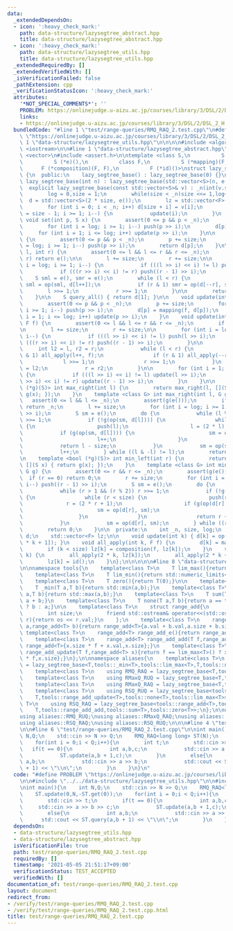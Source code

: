 ```yaml
---
data:
  _extendedDependsOn:
  - icon: ':heavy_check_mark:'
    path: data-structure/lazysegtree_abstract.hpp
    title: data-structure/lazysegtree_abstract.hpp
  - icon: ':heavy_check_mark:'
    path: data-structure/lazysegtree_utils.hpp
    title: data-structure/lazysegtree_utils.hpp
  _extendedRequiredBy: []
  _extendedVerifiedWith: []
  _isVerificationFailed: false
  _pathExtension: cpp
  _verificationStatusIcon: ':heavy_check_mark:'
  attributes:
    '*NOT_SPECIAL_COMMENTS*': ''
    PROBLEM: https://onlinejudge.u-aizu.ac.jp/courses/library/3/DSL/2/DSL_2_H
    links:
    - https://onlinejudge.u-aizu.ac.jp/courses/library/3/DSL/2/DSL_2_H
  bundledCode: "#line 1 \"test/range-queries/RMQ_RAQ_2.test.cpp\"\n#define PROBLEM\
    \ \"https://onlinejudge.u-aizu.ac.jp/courses/library/3/DSL/2/DSL_2_H\"\n\n#line\
    \ 1 \"data-structure/lazysegtree_utils.hpp\"\n\n\n\n#include <algorithm>\n#include\
    \ <iostream>\n\n#line 1 \"data-structure/lazysegtree_abstract.hpp\"\n\n\n\n#include\
    \ <vector>\n#include <assert.h>\n\ntemplate <class S,\n          S (*op)(S, S),\n\
    \          S (*e)(),\n          class F,\n          S (*mapping)(F, S),\n    \
    \      F (*composition)(F, F),\n          F (*id)()>\nstruct lazy_segtree_base\
    \ {\n  public:\n    lazy_segtree_base() : lazy_segtree_base(0) {}\n    explicit\
    \ lazy_segtree_base(int n) : lazy_segtree_base(std::vector<S>(n, e())) {}\n  \
    \  explicit lazy_segtree_base(const std::vector<S>& v) : _n(int(v.size())) {\n\
    \        log = 0,size = 1;\n        while(size < _n)size <<= 1,log++;\n      \
    \  d = std::vector<S>(2 * size, e());\n        lz = std::vector<F>(size, id());\n\
    \        for (int i = 0; i < _n; i++) d[size + i] = v[i];\n        for (int i\
    \ = size - 1; i >= 1; i--) {\n            update(i);\n        }\n    }\n\n   \
    \ void set(int p, S x) {\n        assert(0 <= p && p < _n);\n        p += size;\n\
    \        for (int i = log; i >= 1; i--) push(p >> i);\n        d[p] = x;\n   \
    \     for (int i = 1; i <= log; i++) update(p >> i);\n    }\n\n    S get(int p)\
    \ {\n        assert(0 <= p && p < _n);\n        p += size;\n        for (int i\
    \ = log; i >= 1; i--) push(p >> i);\n        return d[p];\n    }\n\n    S query(int\
    \ l, int r) {\n        assert(0 <= l && l <= r && r <= _n);\n        if (l ==\
    \ r) return e();\n\n        l += size;\n        r += size;\n\n        for (int\
    \ i = log; i >= 1; i--) {\n            if (((l >> i) << i) != l) push(l >> i);\n\
    \            if (((r >> i) << i) != r) push((r - 1) >> i);\n        }\n\n    \
    \    S sml = e(), smr = e();\n        while (l < r) {\n            if (l & 1)\
    \ sml = op(sml, d[l++]);\n            if (r & 1) smr = op(d[--r], smr);\n    \
    \        l >>= 1;\n            r >>= 1;\n        }\n\n        return op(sml, smr);\n\
    \    }\n\n    S query_all() { return d[1]; }\n\n    void update(int p, F f) {\n\
    \        assert(0 <= p && p < _n);\n        p += size;\n        for (int i = log;\
    \ i >= 1; i--) push(p >> i);\n        d[p] = mapping(f, d[p]);\n        for (int\
    \ i = 1; i <= log; i++) update(p >> i);\n    }\n    void update(int l, int r,\
    \ F f) {\n        assert(0 <= l && l <= r && r <= _n);\n        if (l == r) return;\n\
    \n        l += size;\n        r += size;\n\n        for (int i = log; i >= 1;\
    \ i--) {\n            if (((l >> i) << i) != l) push(l >> i);\n            if\
    \ (((r >> i) << i) != r) push((r - 1) >> i);\n        }\n\n        {\n       \
    \     int l2 = l, r2 = r;\n            while (l < r) {\n                if (l\
    \ & 1) all_apply(l++, f);\n                if (r & 1) all_apply(--r, f);\n   \
    \             l >>= 1;\n                r >>= 1;\n            }\n            l\
    \ = l2;\n            r = r2;\n        }\n\n        for (int i = 1; i <= log; i++)\
    \ {\n            if (((l >> i) << i) != l) update(l >> i);\n            if (((r\
    \ >> i) << i) != r) update((r - 1) >> i);\n        }\n    }\n\n    template <bool\
    \ (*g)(S)> int max_right(int l) {\n        return max_right(l, [](S x) { return\
    \ g(x); });\n    }\n    template <class G> int max_right(int l, G g) {\n     \
    \   assert(0 <= l && l <= _n);\n        assert(g(e()));\n        if (l == _n)\
    \ return _n;\n        l += size;\n        for (int i = log; i >= 1; i--) push(l\
    \ >> i);\n        S sm = e();\n        do {\n            while (l % 2 == 0) l\
    \ >>= 1;\n            if (!g(op(sm, d[l]))) {\n                while (l < size)\
    \ {\n                    push(l);\n                    l = (2 * l);\n        \
    \            if (g(op(sm, d[l]))) {\n                        sm = op(sm, d[l]);\n\
    \                        l++;\n                    }\n                }\n    \
    \            return l - size;\n            }\n            sm = op(sm, d[l]);\n\
    \            l++;\n        } while ((l & -l) != l);\n        return _n;\n    }\n\
    \n    template <bool (*g)(S)> int min_left(int r) {\n        return min_left(r,\
    \ [](S x) { return g(x); });\n    }\n    template <class G> int min_left(int r,\
    \ G g) {\n        assert(0 <= r && r <= _n);\n        assert(g(e()));\n      \
    \  if (r == 0) return 0;\n        r += size;\n        for (int i = log; i >= 1;\
    \ i--) push((r - 1) >> i);\n        S sm = e();\n        do {\n            r--;\n\
    \            while (r > 1 && (r % 2)) r >>= 1;\n            if (!g(op(d[r], sm)))\
    \ {\n                while (r < size) {\n                    push(r);\n      \
    \              r = (2 * r + 1);\n                    if (g(op(d[r], sm))) {\n\
    \                        sm = op(d[r], sm);\n                        r--;\n  \
    \                  }\n                }\n                return r + 1 - size;\n\
    \            }\n            sm = op(d[r], sm);\n        } while ((r & -r) != r);\n\
    \        return 0;\n    }\n\n  private:\n    int _n, size, log;\n    std::vector<S>\
    \ d;\n    std::vector<F> lz;\n\n    void update(int k) { d[k] = op(d[2 * k], d[2\
    \ * k + 1]); }\n    void all_apply(int k, F f) {\n        d[k] = mapping(f, d[k]);\n\
    \        if (k < size) lz[k] = composition(f, lz[k]);\n    }\n    void push(int\
    \ k) {\n        all_apply(2 * k, lz[k]);\n        all_apply(2 * k + 1, lz[k]);\n\
    \        lz[k] = id();\n    }\n};\n\n\n\n\n#line 8 \"data-structure/lazysegtree_utils.hpp\"\
    \n\nnamespace tools{\n    template<class T>\n    T lim_max(){return std::numeric_limits<T>::max();}\n\
    \    template<class T>\n    T lim_min(){return std::numeric_limits<T>::min();}\n\
    \    template<class T>\n    T zero(){return T(0);}\n\n    template<class T>\n\
    \    T _min(T a,T b){return std::min(a,b);}\n    template<class T>\n    T _max(T\
    \ a,T b){return std::max(a,b);}\n    template<class T>\n    T sum(T a,T b){return\
    \ a + b;}\n    template<class T>\n    T none(T a,T b){return a == tools::lim_max<T>()\
    \ ? b : a;}\n\n    template<class T>\n    struct range_add{\n        T val;\n\
    \        int size;\n        friend std::ostream& operator<<(std::ostream& os,range_add\
    \ r){return os << r.val;}\n    };\n    template<class T>\n    range_add<T> range_add_sum(range_add<T>\
    \ a,range_add<T> b){return range_add<T>{a.val + b.val,a.size + b.size};}\n   \
    \ template<class T>\n    range_add<T> range_add_e(){return range_add<T>{T(0),1};}\n\
    \    template<class T>\n    range_add<T> range_add_add(T f,range_add<T> x){return\
    \ range_add<T>{x.size * f + x.val,x.size};}\n    template<class T>\n    range_add<T>\
    \ range_add_update(T f,range_add<T> x){return f == lim_max<T>() ? x : range_add<T>{x.size\
    \ * f,x.size};}\n};\n\nnamespace aliases{\n    template<class T>\n    using RMQ_RUQ\
    \ = lazy_segtree_base<T,tools::_min<T>,tools::lim_max<T>,T,tools::none<T>,tools::none<T>,tools::lim_max<T>>;\n\
    \    template<class T>\n    using RMQ_RAQ = lazy_segtree_base<T,tools::_min<T>,tools::lim_max<T>,T,tools::sum<T>,tools::sum<T>,tools::zero<T>>;\n\
    \    template<class T>\n    using RMaxQ_RUQ = lazy_segtree_base<T,tools::_max<T>,tools::lim_max<T>,T,tools::none<T>,tools::none<T>,tools::lim_max<T>>;\n\
    \    template<class T>\n    using RMaxQ_RAQ = lazy_segtree_base<T,tools::_max<T>,tools::lim_max<T>,T,tools::sum<T>,tools::sum<T>,tools::zero<T>>;\n\
    \    template<class T>\n    using RSQ_RUQ = lazy_segtree_base<tools::range_add<T>,tools::range_add_sum<T>,tools::range_add_e<T>,\n\
    \    T,tools::range_add_update<T>,tools::none<T>,tools::lim_max<T>>;\n    template<class\
    \ T>\n    using RSQ_RAQ = lazy_segtree_base<tools::range_add<T>,tools::range_add_sum<T>,tools::range_add_e<T>,\n\
    \    T,tools::range_add_add,tools::sum<T>,tools::zero<T>>;\n};\n\nusing aliases::RMQ_RAQ;\n\
    using aliases::RMQ_RUQ;\nusing aliases::RMaxQ_RAQ;\nusing aliases::RMaxQ_RUQ;\n\
    using aliases::RSQ_RAQ;\nusing aliases::RSQ_RUQ;\n\n\n#line 4 \"test/range-queries/RMQ_RAQ_2.test.cpp\"\
    \n\n#line 6 \"test/range-queries/RMQ_RAQ_2.test.cpp\"\n\nint main(){\n    int\
    \ N,Q;\n    std::cin >> N >> Q;\n    RMQ_RAQ<long long> ST(N);\n    ST.update(0,N,-ST.get(0));\n\
    \    for(int i = 0;i < Q;i++){\n        int t;\n        std::cin >> t;\n     \
    \   if(t == 0){\n            int a,b,c;\n            std::cin >> a >> b >> c;\n\
    \            ST.update(a,b + 1,c);\n        }\n        else{\n            int\
    \ a,b;\n            std::cin >> a >> b;\n            std::cout << ST.query(a,b\
    \ + 1) << \"\\n\";\n        }\n    }\n}\n"
  code: "#define PROBLEM \"https://onlinejudge.u-aizu.ac.jp/courses/library/3/DSL/2/DSL_2_H\"\
    \n\n#include \"../../data-structure/lazysegtree_utils.hpp\"\n\n#include <iostream>\n\
    \nint main(){\n    int N,Q;\n    std::cin >> N >> Q;\n    RMQ_RAQ<long long> ST(N);\n\
    \    ST.update(0,N,-ST.get(0));\n    for(int i = 0;i < Q;i++){\n        int t;\n\
    \        std::cin >> t;\n        if(t == 0){\n            int a,b,c;\n       \
    \     std::cin >> a >> b >> c;\n            ST.update(a,b + 1,c);\n        }\n\
    \        else{\n            int a,b;\n            std::cin >> a >> b;\n      \
    \      std::cout << ST.query(a,b + 1) << \"\\n\";\n        }\n    }\n}"
  dependsOn:
  - data-structure/lazysegtree_utils.hpp
  - data-structure/lazysegtree_abstract.hpp
  isVerificationFile: true
  path: test/range-queries/RMQ_RAQ_2.test.cpp
  requiredBy: []
  timestamp: '2021-05-05 21:51:17+09:00'
  verificationStatus: TEST_ACCEPTED
  verifiedWith: []
documentation_of: test/range-queries/RMQ_RAQ_2.test.cpp
layout: document
redirect_from:
- /verify/test/range-queries/RMQ_RAQ_2.test.cpp
- /verify/test/range-queries/RMQ_RAQ_2.test.cpp.html
title: test/range-queries/RMQ_RAQ_2.test.cpp
---
```

